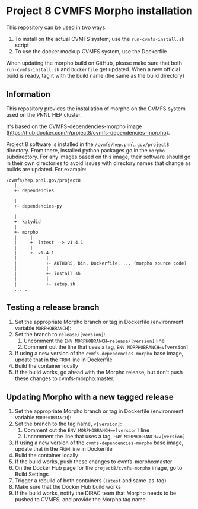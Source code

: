 # Project 8 CVMFS Morpho installation

This repository can be used in two ways:

1. To install on the actual CVMFS system, use the `run-cvmfs-install.sh` script
1. To use the docker mockup CVMFS system, use the Dockerfile

When updating the morpho build on GitHub, please make sure that both `run-cvmfs-install.sh` and `Dockerfile` get updated.  When a new official build is ready, tag it with the build name (the same as the build directory)

## Information

This repository provides the installation of morpho on the CVMFS system used on the PNNL HEP cluster.

It's based on the CVMFS-dependencies-morpho image (https://hub.docker.com/r/project8/cvmfs-dependencies-morpho).

Project 8 software is installed in the `/cvmfs/hep.pnnl.gov/project8` directory.  From there, installed python packages go in the `morpho` subdirectory.  For any images based on this image, their software should go in their own directories to avoid issues with directory names that change as builds are updated.  For example:

```
/cvmfs/hep.pnnl.gov/project8
   |
   +- dependencies

   |
   +- dependencies-py

   |
   +- katydid
   |
   +- morpho
   |     |
   |     +- latest --> v1.4.1
   |     |
   |     +- v1.4.1
   |           |
   |           +- AUTHORS, bin, Dockerfile, ... (morpho source code)
   |           |
   |           +- install.sh
   |           |
   |           +- setup.sh
   . . .
```

## Testing a release branch

1. Set the appropriate Morpho branch or tag in Dockerfile (environment variable `MORPHOBRANCH`):
1. Set the branch to `release/[version]`:
    1. Uncomment the `ENV MORPHOBRANCH=release/[version]` line
    1. Comment out the line that uses a tag, `ENV MORPHOBRANCH=v[version]`
1. If using a new version of the `cvmfs-dependencies-morpho` base image, update that in the `FROM` line in Dockerfile
1. Build the container locally
1. If the build works, go ahead with the Morpho release, but don't push these changes to cvmfs-morpho:master.

## Updating Morpho with a new tagged release

1. Set the appropriate Morpho branch or tag in Dockerfile (environment variable `MORPHOBRANCH`):
1. Set the branch to the tag name, `v[version]`:
    1. Comment out the `ENV MORPHOBRANCH=v[version]` line
    1. Uncomment the line that uses a tag, `ENV MORPHOBRANCH=v[version]`
1. If using a new version of the `cvmfs-dependencies-morpho` base image, update that in the `FROM` line in Dockerfile
1. Build the container locally
1. If the build works, push these changes to cvmfs-morpho:master
1. On the Docker Hub page for the `project8/cvmfs-morpho` image, go to Build Settings
1. Trigger a rebuild of both containers (`latest` and same-as-tag)
1. Make sure that the Docker Hub build works
1. If the build works, notify the DIRAC team that Morpho needs to be pushed to CVMFS, and provide the Morpho tag name.
